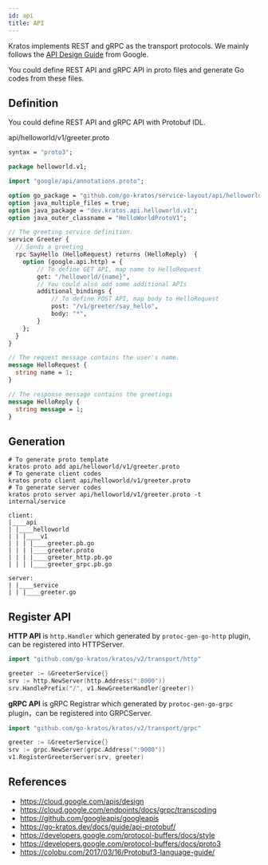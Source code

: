 ```yaml
---
id: api
title: API
---
```

Kratos implements REST and gRPC as the transport protocols. We mainly follows the [API Design Guide](https://cloud.google.com/apis/design/) from Google.

You could define REST API and gRPC API in proto files and generate Go codes from these files. 

## Definition
You could define REST API and gRPC API with Protobuf IDL.

api/helloworld/v1/greeter.proto

```protobuf
syntax = "proto3";

package helloworld.v1;

import "google/api/annotations.proto";

option go_package = "github.com/go-kratos/service-layout/api/helloworld/v1;v1";
option java_multiple_files = true;
option java_package = "dev.kratos.api.helloworld.v1";
option java_outer_classname = "HelloWorldProtoV1";

// The greeting service definition.
service Greeter {
  // Sends a greeting
  rpc SayHello (HelloRequest) returns (HelloReply)  {
    option (google.api.http) = {
        // To define GET API, map name to HelloRequest
        get: "/helloworld/{name}",
        // You could also add some additional APIs
        additional_bindings {
            // To define POST API, map body to HelloRequest
            post: "/v1/greeter/say_hello",
            body: "*",
        }
    };
  }
}

// The request message contains the user's name.
message HelloRequest {
  string name = 1;
}

// The response message contains the greetings
message HelloReply {
  string message = 1;
}
```
## Generation

```shell
# To generate proto template
kratos proto add api/helloworld/v1/greeter.proto
# To generate client codes
kratos proto client api/helloworld/v1/greeter.proto
# To generate server codes
kratos proto server api/helloworld/v1/greeter.proto -t internal/service
```

```apl
client:
|____api
| |____helloworld
| | |____v1
| | | |____greeter.pb.go
| | | |____greeter.proto
| | | |____greeter_http.pb.go
| | | |____greeter_grpc.pb.go

server:
| |____service
| | |____greeter.go
```

## Register API
**HTTP API** is `http.Handler` which generated by `protoc-gen-go-http` plugin, can be registered into HTTPServer.

```go
import "github.com/go-kratos/kratos/v2/transport/http"

greeter := &GreeterService{}
srv := http.NewServer(http.Address(":8000"))
srv.HandlePrefix("/", v1.NewGreeterHandler(greeter))
```

**gRPC API** is gRPC Registrar which generated by `protoc-gen-go-grpc` plugin，can be registered into GRPCServer.

```go
import "github.com/go-kratos/kratos/v2/transport/grpc"

greeter := &GreeterService{}
srv := grpc.NewServer(grpc.Address(":9000"))
v1.RegisterGreeterServer(srv, greeter)
```


## References

- https://cloud.google.com/apis/design
- https://cloud.google.com/endpoints/docs/grpc/transcoding
- https://github.com/googleapis/googleapis
- https://go-kratos.dev/docs/guide/api-protobuf/
- https://developers.google.com/protocol-buffers/docs/style
- https://developers.google.com/protocol-buffers/docs/proto3
- https://colobu.com/2017/03/16/Protobuf3-language-guide/
